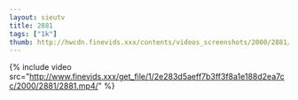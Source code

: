 ```yaml
--- 
layout: sieutv
title: 2881
tags: ["1k"]
thumb: http://hwcdn.finevids.xxx/contents/videos_screenshots/2000/2881/preview.mp4.jpg
---
```

{% include video src="http://www.finevids.xxx/get_file/1/2e283d5aeff7b3ff3f8a1e188d2ea7cc/2000/2881/2881.mp4/" %} 
